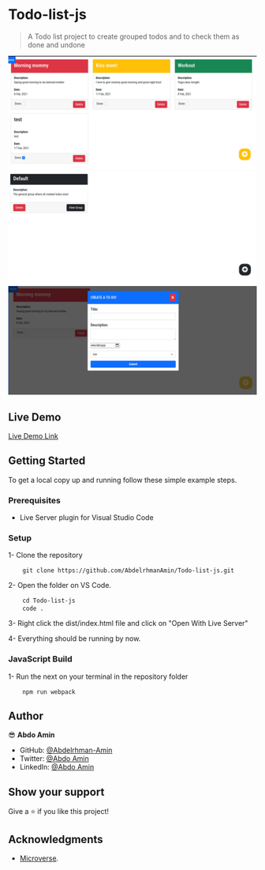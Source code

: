 # Todo-list-js

> A Todo list project to create grouped todos and to check them as done and undone

![screenshot](./todo-display.png)
![screenshot](./group.png)
![screenshot](./form-todo.png)

## Live Demo
[Live Demo Link](https://raw.githack.com/AbdelrhmanAmin/Todo-list-js/developement/dist/index.html)

## Getting Started

To get a local copy up and running follow these simple example steps.

### Prerequisites

- Live Server plugin for Visual Studio Code

### Setup

1- Clone the repository

```
    git clone https://github.com/AbdelrhmanAmin/Todo-list-js.git
```

2- Open the folder on VS Code.

```
    cd Todo-list-js
    code .
```

3- Right click the dist/index.html file and click on "Open With Live Server"

4- Everything should be running by now.

### JavaScript Build

1- Run the next on your terminal in the repository folder

```
    npm run webpack
```

## Author

😎 **Abdo Amin**

- GitHub: [@Abdelrhman-Amin](https://github.com/AbdelrhmanAmin)
- Twitter: [@Abdo Amin](https://twitter.com/AbdoAmi60489112)
- LinkedIn: [@Abdo Amin](https://www.linkedin.com/in/abdoamin/)

## Show your support

Give a ⭐️ if you like this project!

## Acknowledgments

- [Microverse](https://www.microverse.org/).
